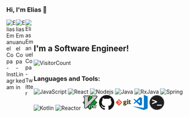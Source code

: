 <!--
<p align="center">
  <img src="https://i.imgur.com/YdShVYs.jpg" alt="me.jpg" width="200" />
</p>
-->
### Hi, I'm Elias 👋

<a href="https://instagram.com/visionmonocroma">
  <img align="left" alt="Elias Emanuel Copa - Instagram" width="25px" src="https://cdn2.iconfinder.com/data/icons/black-white-social-media/32/instagram_online_social_media_photo-256.png"/>
</a>
<a href="https://linkedin.com/in/eecopa">
  <img align="left" alt="Elias Emanuel Copa - Linkedin" width="25px" src="https://cdn2.iconfinder.com/data/icons/black-white-social-media/32/linked_in_online_social_media-256.png"/>
</a>
<a href="https://twitter.com/eecopa">
  <img align="left" alt="Elias Emanuel Copa - Twitter" width="22px" src="https://cdn2.iconfinder.com/data/icons/black-white-social-media/32/twitter_online_social_media-256.png"/>
</a>
<br />
<br />

## I'm a Software Engineer!

![VisitorCount](https://profile-counter.glitch.me/{eecopa}/count.svg)

### Languages and Tools:
<p align="left">
<img alt="JavaScript" width="40px" src="https://upload.wikimedia.org/wikipedia/commons/thumb/9/99/Unofficial_JavaScript_logo_2.svg/1200px-Unofficial_JavaScript_logo_2.svg.png" />
<img alt="React" width="40px" src="https://cdn.iconscout.com/icon/free/png-512/react-1-282599.png" />
<img alt="Nodejs" width="40px" src="https://miro.medium.com/max/400/1*7xUxphx7WwttvlFu5gVvVw.png" />
<img alt="Java" width="40px" src="https://logoeps.com/wp-content/uploads/2013/03/java-eps-vector-logo.png" />
<img alt="RxJava" width="40px" src="https://avatars1.githubusercontent.com/u/6407041?s=400&v=4" />
<img alt="Spring" width="40px" src="https://i.imgur.com/1AG2XFk.png" />
<img alt="Kotlin" width="40px" src="https://upload.wikimedia.org/wikipedia/commons/thumb/7/74/Kotlin-logo.svg/1024px-Kotlin-logo.svg.png" />
<img alt="Reactor" width="40px" src="https://avatars2.githubusercontent.com/u/4201559?s=280&v=4" />
<img alt="Vim" width="40px" src="https://raw.githubusercontent.com/github/explore/80688e429a7d4ef2fca1e82350fe8e3517d3494d/topics/vim/vim.png" />
<img alt="GitHub" width="40px" src="https://raw.githubusercontent.com/github/explore/78df643247d429f6cc873026c0622819ad797942/topics/github/github.png" />
<img alt="Git" width="40px" src="https://raw.githubusercontent.com/github/explore/80688e429a7d4ef2fca1e82350fe8e3517d3494d/topics/git/git.png" />
<img alt="Visual Studio Code" width="40px" src="https://raw.githubusercontent.com/github/explore/80688e429a7d4ef2fca1e82350fe8e3517d3494d/topics/visual-studio-code/visual-studio-code.png" />
<img alt="Terminal" width="40px" src="https://raw.githubusercontent.com/github/explore/80688e429a7d4ef2fca1e82350fe8e3517d3494d/topics/terminal/terminal.png" />
<p>
<!--
**eecopa/eecopa** is a ✨ _special_ ✨ repository because its `README.md` (this file) appears on your GitHub profile.

Here are some ideas to get you started:

- 🔭 I’m currently working on ...
- 🌱 I’m currently learning ...
- 👯 I’m looking to collaborate on ...
- 🤔 I’m looking for help with ...
- 💬 Ask me about ...
- 📫 How to reach me: ...
- 😄 Pronouns: ...
- ⚡ Fun fact: ...
-->
